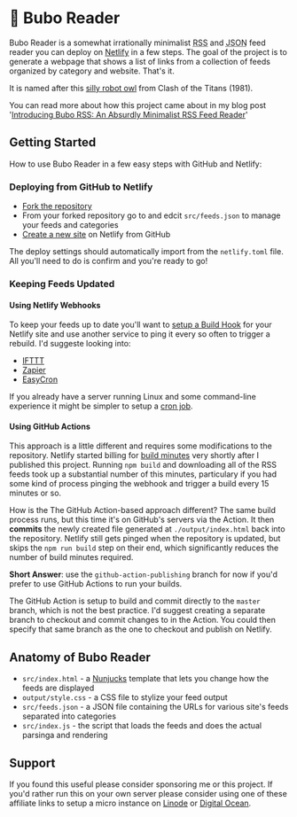 # 🦉 Bubo Reader

Bubo Reader is a somewhat irrationally minimalist <acronym title="Really Simple Syndication">RSS</acronym> and <acronym title="JavaScript Object Notation">JSON</acronym> feed reader you can deploy on [Netlify](https://netlify.com) in a few steps. The goal of the project is to generate a webpage that shows a list of links from a collection of feeds organized by category and website. That's it. 

It is named after this [silly robot owl](https://www.youtube.com/watch?v=MYSeCfo9-NI) from Clash of the Titans (1981).

You can read more about how this project came about in my blog post '[Introducing Bubo RSS: An Absurdly Minimalist RSS Feed Reader](https://george.mand.is/2019/11/introducing-bubo-rss-an-absurdly-minimalist-rss-feed-reader/)'

## Getting Started

How to use Bubo Reader in a few easy steps with GitHub and Netlify:

### Deploying from GitHub to Netlify

- [Fork the repository](https://github.com/georgemandis/bubo-rss/fork)
- From your forked repository go to and edcit `src/feeds.json` to manage your feeds and categories
- [Create a new site](https://app.netlify.com/start) on Netlify from GitHub 

The deploy settings should automatically import from the `netlify.toml` file. All you'll need to do is confirm and you're ready to go!

### Keeping Feeds Updated

#### Using Netlify Webhooks

To keep your feeds up to date you'll want to [setup a Build Hook](https://www.netlify.com/docs/webhooks/#incoming-webhooks) for your Netlify site and use another service to ping it every so often to trigger a rebuild. I'd suggeste looking into:

- [IFTTT](https://ifttt.com/)
- [Zapier](https://zapier.com/)
- [EasyCron](https://www.easycron.com/)

If you already have a server running Linux and some command-line experience it might be simpler to setup a [cron job](https://en.wikipedia.org/wiki/Cron). 

#### Using GitHub Actions

This approach is a little different and requires some modifications to the repository. Netlify started billing for [build minutes](https://www.netlify.com/pricing/faq/) very shortly after I published this project. Running `npm build` and downloading all of the RSS feeds took up a substantial number of this minutes, particulary if you had some kind of process pinging the webhook and trigger a build every 15 minutes or so.

How is the The GitHub Action-based approach different? The same build process runs, but this time it's on GitHub's servers via the Action. It then **commits** the newly created file generated at `./output/index.html` back into the repository. Netlify still gets pinged when the repository is updated, but skips the `npm run build` step on their end, which significantly reduces the number of build minutes required.

**Short Answer**: use the `github-action-publishing` branch for now if you'd prefer to use GitHub Actions to run your builds. 

The GitHub Action is setup to build and commit directly to the `master` branch, which is not the best practice. I'd suggest creating a separate branch to checkout and commit changes to in the Action. You could then specify that same branch as the one to checkout and publish on Netlify.

## Anatomy of Bubo Reader

- `src/index.html` - a [Nunjucks](https://mozilla.github.io/nunjucks/) template that lets you change how the feeds are displayed
- `output/style.css` - a CSS file to stylize your feed output
- `src/feeds.json` - a JSON file containing the URLs for various site's feeds separated into categories
- `src/index.js` - the script that loads the feeds and does the actual parsinga and rendering

## Support

If you found this useful please consider sponsoring me or this project. If you'd rather run this on your own server please consider using one of these affiliate links to setup a micro instance on [Linode](https://www.linode.com/?r=8729957ab02b50a695dcea12a5ca55570979d8b9) or [Digital Ocean](https://m.do.co/c/31f58d367777).